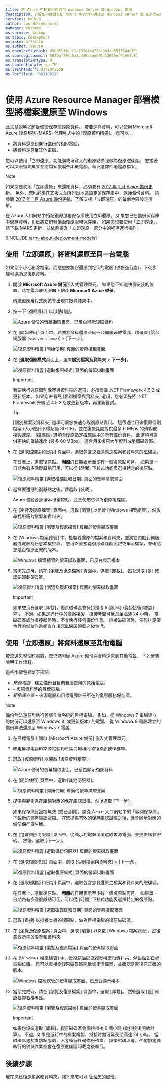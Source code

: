 ```yaml
---
title: 將 Azure 中的資料還原至 Windows Server 或 Windows 電腦
description: 了解如何將儲存於 Azure 中的資料還原至 Windows Server 或 Windows 電腦。
services: backup
author: saurabhsensharma
manager: shivamg
ms.service: backup
ms.topic: conceptual
ms.date: 9/7/2018
ms.author: saurse
ms.openlocfilehash: d58b51f06c21c787e4aa720c803ab6533544d55c
ms.sourcegitcommit: 5839af386c5a2ad46aaaeb90a13065ef94e61e74
ms.translationtype: MT
ms.contentlocale: zh-TW
ms.lasthandoff: 03/19/2019
ms.locfileid: "58110812"
---
```

# <a name="restore-files-to-windows-by-using-the-azure-resource-manager-deployment-model"></a>使用 Azure Resource Manager 部署模型將檔案還原至 Windows

此文章說明如何從備份保存庫還原資料。 若要還原資料，可以使用 Microsoft Azure 復原服務 (MARS) 代理程式中的 [復原資料精靈]。 您可以：

* 將資料還原到進行備份的相同電腦。
* 將資料還原至其他電腦。

您可以使用「立即還原」功能裝載可寫入的復原點快照做為復原磁碟區。 您接著可以探索復磁碟區並將檔案複製至本機電腦，藉此選擇性地還原檔案。

> [!NOTE]
> 如果您要使用「立即還原」來還原資料，必須要有 [2017 年 1 月 Azure 備份更新](https://support.microsoft.com/en-us/help/3216528?preview)。 另外，您也必須在支援文章所列出地區設定的保存庫中，保護備份資料。 請參閱 [2017 年 1 月 Azure 備份更新](https://support.microsoft.com/en-us/help/3216528?preview)，了解支援「立即還原」的最新地區設定清單。
>

在 Azure 入口網站中搭配復原服務保存庫使用立即還原。 如果您已在備份保存庫中儲存資料，則已將它們轉換至復原服務保存庫。 如果您想要使用「立即還原」，請下載 MARS 更新，並依照提及「立即還原」部分中的程序進行操作。

[!INCLUDE [learn-about-deployment-models](../../includes/learn-about-deployment-models-rm-include.md)]

## <a name="use-instant-restore-to-recover-data-to-the-same-machine"></a>使用「立即還原」將資料還原至同一台電腦

如果您不小心刪除檔案，而您想要將它還原到相同的電腦 (備份進行處)，下列步驟可協助您復原資料。

1. 開啟 **Microsoft Azure 備份**嵌入式管理單元。 如果您不知道快照安裝的位置，請在電腦或伺服器上搜尋 **Microsoft Azure 備份**。

    傳統型應用程式應該會出現在搜尋結果中。

2. 按一下 [復原資料] 以啟動精靈。

    ![Azure 備份的螢幕擷取畫面，已反白顯示復原資料](./media/backup-azure-restore-windows-server/recover.png)

3. 在 [開始使用] 頁面中，若要將資料還原至同一台伺服器或電腦，請選取 [這台伺服器 (`<server name>`)] > [下一步]。

    ![復原資料精靈 [開始使用] 頁面的螢幕擷取畫面](./media/backup-azure-restore-windows-server/samemachine_gettingstarted_instantrestore.png)

4. 在 [**選取復原模式**頁面上，選擇**個別檔案及資料夾** > **下一步]**。

    ![復原資料精靈 [選取復原模式] 頁面的螢幕擷取畫面](./media/backup-azure-restore-windows-server/samemachine_selectrecoverymode_instantrestore.png)
   > [!IMPORTANT]
   > 若要執行還原個別檔案與資料夾的選項，必須具備 .NET Framework 4.5.2 或更新版本。 如果您未看見 [個別檔案與資料夾] 選項，您必須先將 .NET Framework 升級至 4.5.2 版或更新版本，再重新嘗試。

   > [!TIP]
   > [個別檔案及資料夾] 選項可讓您快速存取復原點資料。 這很適合用來復原個別檔案 (大小總計不得超過 80 GB)，並在復原期間提供最多 6 MBps 的傳輸或複製速度。 [磁碟區] 選項會復原指定磁碟區中的所有備份資料。 此選項可提供更快的傳輸速度 (最多 60 MBps)，適合用來復原大型資料或整個磁碟區。

5. 在 [選取磁碟區和日期] 頁面中，選取包含您要還原之檔案和資料夾的磁碟區。

    在日曆上，選取復原點。 **粗體**的日期表示至少有一個復原點可用。 如果單一日期內有多個復原點可用，可以從 [時間] 下拉式功能表選擇特定的復原點。

    ![復原資料精靈 [選取磁碟區和日期] 頁面的螢幕擷取畫面](./media/backup-azure-restore-windows-server/samemachine_selectvolumedate_instantrestore.png)

6. 選擇要還原的復原點之後，請選取 [裝載]。

    Azure 備份會掛接本機復原點，並且使用它做為復原磁碟區。

7. 在 [瀏覽及復原檔案] 頁面中，選取 [瀏覽] 以開啟 [Windows 檔案總管]，然後尋找所需的檔案和資料夾。

    ![復原資料精靈 [瀏覽及復原檔案] 頁面的螢幕擷取畫面](./media/backup-azure-restore-windows-server/samemachine_browserecover_instantrestore.png)


8. 在 [Windows 檔案總管] 中，複製要還原的檔案和資料夾，並將它們貼到伺服器或電腦的任意本機位置。 您可以直接從復原磁碟區開啟或串流檔案，並確認您是否復原正確的版本。

    ![Windows 檔案總管的螢幕擷取畫面，已反白顯示複本](./media/backup-azure-restore-windows-server/samemachine_copy_instantrestore.png)


9. 當您完成時，請在 [瀏覽及復原檔案] 頁面中，選取 [卸載]。 然後選取 [是] 確認要卸載磁碟區。

    ![復原資料精靈 [瀏覽及復原檔案] 頁面的螢幕擷取畫面](./media/backup-azure-restore-windows-server/samemachine_unmount_instantrestore.png)

    > [!Important]
    > 如果您沒有選取 [卸載]，復原磁碟區會保持掛接 6 個小時 (從掛接後開始計算)。 不過，如果是進行中的檔案複製，掛接時間可延長至高達 24 小時。 當磁碟區處於掛接狀態時，不會執行任何備份作業。 掛接磁碟區時，任何排定要執行的備份作業都會在復原磁碟區卸載之後執行。
    >


## <a name="use-instant-restore-to-restore-data-to-an-alternate-machine"></a>使用「立即還原」將資料還原至其他電腦
若您遺失整個伺服器，您仍然可從 Azure 備份將資料還原到其他電腦。 下列步驟說明工作流程。


這些步驟包括以下術語：

* *來源電腦* – 建立備份且目前無法使用的原始電腦。
*  – 復原資料時的目標電腦。
* *範例保存庫* – 來源電腦和目標電腦註冊所在的復原服務保存庫。 <br/>

> [!NOTE]
> 備份無法還原到執行舊版作業系統的目標電腦。 例如，從 Windows 7 電腦建立的備份可以還原至 Windows 8 (或更新版本) 的電腦。 從 Windows 8 電腦建立的備份無法還原至 Windows 7 電腦。
>
>

1. 在目標電腦上開啟 [Microsoft Azure 備份] 嵌入式管理單元。

2. 確定目標電腦和來源電腦均已註冊到相同的復原服務保存庫。

3. 選取 [復原資料] 以開啟 [復原資料精靈]。

    ![Azure 備份的螢幕擷取畫面，已反白顯示復原資料](./media/backup-azure-restore-windows-server/recover.png)

4. 在 [開始使用] 頁面中，選取 [其他伺服器]。

    ![復原資料精靈 [開始使用] 頁面的螢幕擷取畫面](./media/backup-azure-restore-windows-server/alternatemachine_gettingstarted_instantrestore.png)

5. 提供與範例保存庫相對應的保存庫認證檔，然後選取 [下一步]。

    如果保存庫認證檔無效 (或已過期)，請從 Azure 入口網站中的「範例保存庫」下載新的保存庫認證檔。 在您提供有效的保存庫認證檔之後，就會顯示對應的備份保存庫名稱。


6. 在 [選取備份伺服器] 頁面中，從顯示的電腦清單選取來源電腦，並提供複雜密碼。 然後，選取 [下一步]。

    ![復原資料精靈 [選取備份伺服器] 頁面的螢幕擷取畫面](./media/backup-azure-restore-windows-server/alternatemachine_selectmachine_instantrestore.png)

7. 在 [選取復原模式] 頁面中，選取 [個別檔案與資料夾] > [下一步]。

    ![復原資料精靈 [選取復原模式] 頁面的螢幕擷取畫面](./media/backup-azure-restore-windows-server/alternatemachine_selectrecoverymode_instantrestore.png)

8. 在 [選取磁碟區和日期] 頁面中，選取包含您要還原之檔案和資料夾的磁碟區。

    在日曆上，選取復原點。 **粗體**的日期表示至少有一個復原點可用。 如果單一日期內有多個復原點可用，可以從 [時間] 下拉式功能表選擇特定的復原點。

    ![復原資料精靈 [選取磁碟區和日期] 頁面的螢幕擷取畫面](./media/backup-azure-restore-windows-server/alternatemachine_selectvolumedate_instantrestore.png)

9. 選取 [掛接] 以掛接本機的復原點，做為目標電腦的復原磁碟區。

10. 在 [瀏覽及復原檔案] 頁面中，選取 [瀏覽] 以開啟 [Windows 檔案總管]，然後尋找所需的檔案和資料夾。

    ![復原資料精靈 [瀏覽及復原檔案] 頁面的螢幕擷取畫面](./media/backup-azure-restore-windows-server/alternatemachine_browserecover_instantrestore.png)

11. 在 [Windows 檔案總管] 中，從復原磁碟區複製檔案和資料夾，然後貼到目標電腦位置。 您可以直接從復原磁碟區開啟或串流檔案，並確認是否復原正確的版本。

    ![Windows 檔案總管的螢幕擷取畫面，已反白顯示複本](./media/backup-azure-restore-windows-server/alternatemachine_copy_instantrestore.png)

12. 當您完成時，請在 [瀏覽及復原檔案] 頁面中，選取 [卸載]。 然後選取 [是] 確認要卸載磁碟區。

    ![復原資料精靈 [瀏覽及復原檔案] 頁面的螢幕擷取畫面](./media/backup-azure-restore-windows-server/alternatemachine_unmount_instantrestore.png)

    > [!Important]
    > 如果您沒有選取 [卸載]，復原磁碟區會保持掛接 6 個小時 (從掛接後開始計算)。 不過，如果是進行中的檔案複製，掛接時間可延長至高達 24 小時。 當磁碟區處於掛接狀態時，不會執行任何備份作業。 掛接磁碟區時，任何排定要執行的備份作業都會在復原磁碟區卸載之後執行。
    >

## <a name="next-steps"></a>後續步驟
現在您已復原檔案和資料夾，接下來您可以 [管理您的備份](backup-azure-manage-windows-server.md)。
